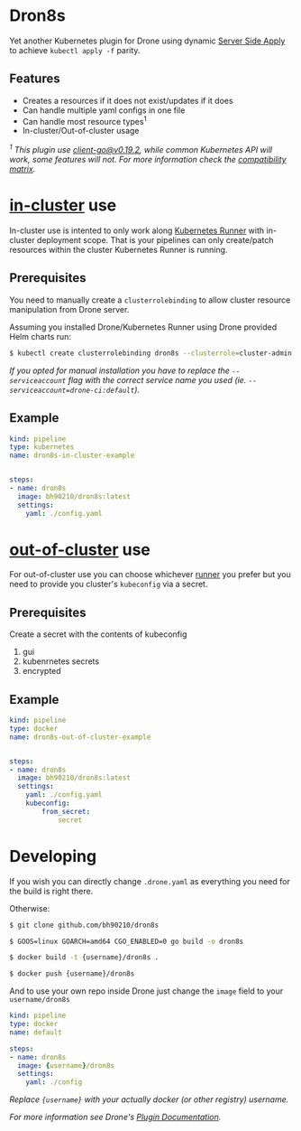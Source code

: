 # Dron8s

Yet another Kubernetes plugin for Drone using dynamic [Server Side Apply](https://kubernetes.io/docs/reference/using-api/api-concepts/#server-side-apply) to achieve `kubectl apply -f` parity.

## Features
* Creates a resources if it does not exist/updates if it does
* Can handle multiple yaml configs in one file
* Can handle most resource types<sup>1</sup>
* In-cluster/Out-of-cluster usage

_<sup>1</sup> This plugin use client-go@v0.19.2, while common Kubernetes API will work, some features will not. For more information check the [compatibility matrix](https://github.com/kubernetes/client-go#compatibility-matrix)._

# [in-cluster](https://github.com/kubernetes/client-go/tree/master/examples/in-cluster-client-configuration) use

In-cluster use is intented to only work along [Kubernetes Runner](https://docs.drone.io/runner/kubernetes/overview/) with in-cluster deployment scope. That is your pipelines can only create/patch resources within the cluster Kubernetes Runner is running.

## Prerequisites 
You need to manually create a `clusterrolebinding` to allow cluster resource manipulation from Drone server.

Assuming you installed Drone/Kubernetes Runner using Drone provided Helm charts run:
```bash
$ kubectl create clusterrolebinding dron8s --clusterrole=cluster-admin --serviceaccount=drone:default
```
_If you opted for manual installation you have to replace the `--serviceaccount` flag with the correct service name you used (ie. `--serviceaccount=drone-ci:default`)._


## Example 
```yaml
kind: pipeline
type: kubernetes
name: dron8s-in-cluster-example


steps:
- name: dron8s
  image: bh90210/dron8s:latest
  settings:
    yaml: ./config.yaml
```

# [out-of-cluster](https://github.com/kubernetes/client-go/tree/master/examples/out-of-cluster-client-configuration) use

For out-of-cluster use you can choose whichever [runner](https://docs.drone.io/runner/overview/) you prefer but you need to provide you cluster's `kubeconfig` via a secret.

## Prerequisites 
Create a secret with the contents of kubeconfig

1. gui
2. kubenrnetes secrets
3. encrypted

## Example 
```yaml
kind: pipeline
type: docker
name: dron8s-out-of-cluster-example


steps:
- name: dron8s
  image: bh90210/dron8s:latest
  settings:
    yaml: ./config.yaml
    kubeconfig:
        from_secret:
            secret
```

# Developing

If you wish you can directly change `.drone.yaml` as everything you need for the build is right there.

Otherwise:

```bash
$ git clone github.com/bh90210/dron8s

$ GOOS=linux GOARCH=amd64 CGO_ENABLED=0 go build -o dron8s

$ docker build -t {username}/dron8s .

$ docker push {username}/dron8s
```
And to use your own repo inside Drone just change the `image` field to your `username/dron8s`
```yaml
kind: pipeline
type: docker
name: default

steps:
- name: dron8s
  image: {username}/dron8s
  settings:
    yaml: ./config
```
_Replace `{username}` with your actually docker (or other registry) username._

_For more information see Drone's [Plugin Documentation](https://docs.drone.io/plugins/tutorials/golang/)._

